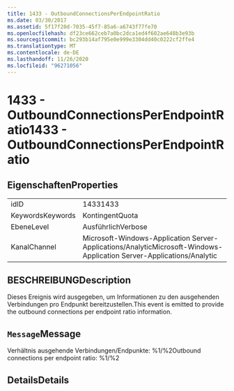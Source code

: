 ```yaml
---
title: 1433 - OutboundConnectionsPerEndpointRatio
ms.date: 03/30/2017
ms.assetid: 5f17f20d-7035-45f7-85a6-a6743f77fe70
ms.openlocfilehash: df23ce662ceb7a0bc2dca1ed4f602ae648b3e93b
ms.sourcegitcommit: bc293b14af795e0e999e3304dd40c0222cf2ffe4
ms.translationtype: MT
ms.contentlocale: de-DE
ms.lasthandoff: 11/26/2020
ms.locfileid: "96271056"
---
```

# <a name="1433---outboundconnectionsperendpointratio"></a><span data-ttu-id="6c461-102">1433 - OutboundConnectionsPerEndpointRatio</span><span class="sxs-lookup"><span data-stu-id="6c461-102">1433 - OutboundConnectionsPerEndpointRatio</span></span>

## <a name="properties"></a><span data-ttu-id="6c461-103">Eigenschaften</span><span class="sxs-lookup"><span data-stu-id="6c461-103">Properties</span></span>  
  
|||  
|-|-|  
|<span data-ttu-id="6c461-104">id</span><span class="sxs-lookup"><span data-stu-id="6c461-104">ID</span></span>|<span data-ttu-id="6c461-105">1433</span><span class="sxs-lookup"><span data-stu-id="6c461-105">1433</span></span>|  
|<span data-ttu-id="6c461-106">Keywords</span><span class="sxs-lookup"><span data-stu-id="6c461-106">Keywords</span></span>|<span data-ttu-id="6c461-107">Kontingent</span><span class="sxs-lookup"><span data-stu-id="6c461-107">Quota</span></span>|  
|<span data-ttu-id="6c461-108">Ebene</span><span class="sxs-lookup"><span data-stu-id="6c461-108">Level</span></span>|<span data-ttu-id="6c461-109">Ausführlich</span><span class="sxs-lookup"><span data-stu-id="6c461-109">Verbose</span></span>|  
|<span data-ttu-id="6c461-110">Kanal</span><span class="sxs-lookup"><span data-stu-id="6c461-110">Channel</span></span>|<span data-ttu-id="6c461-111">Microsoft-Windows-Application Server-Applications/Analytic</span><span class="sxs-lookup"><span data-stu-id="6c461-111">Microsoft-Windows-Application Server-Applications/Analytic</span></span>|  
  
## <a name="description"></a><span data-ttu-id="6c461-112">BESCHREIBUNG</span><span class="sxs-lookup"><span data-stu-id="6c461-112">Description</span></span>  

 <span data-ttu-id="6c461-113">Dieses Ereignis wird ausgegeben, um Informationen zu den ausgehenden Verbindungen pro Endpunkt bereitzustellen.</span><span class="sxs-lookup"><span data-stu-id="6c461-113">This event is emitted to provide the outbound connections per endpoint ratio information.</span></span>  
  
## <a name="message"></a><span data-ttu-id="6c461-114">`Message`</span><span class="sxs-lookup"><span data-stu-id="6c461-114">Message</span></span>  

 <span data-ttu-id="6c461-115">Verhältnis ausgehende Verbindungen/Endpunkte: %1/%2</span><span class="sxs-lookup"><span data-stu-id="6c461-115">Outbound connections per endpoint ratio: %1/%2</span></span>  
  
## <a name="details"></a><span data-ttu-id="6c461-116">Details</span><span class="sxs-lookup"><span data-stu-id="6c461-116">Details</span></span>
